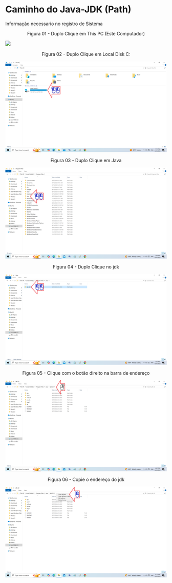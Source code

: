 # Caminho do Java-JDK (Path)

Informação necessario no registro de Sistema

<div align="center">
Figura 01 - Duplo Clique em This PC (Este Computador)
</div>

![](Imagens/Java-Win-Path-Img01.png)

<div align="center">
Figura 02 - Duplo Clique em Local Disk C:
</div>

![](Imagens/Java-Win-Path-Img02.png)

<div align="center">
Figura 03 - Duplo Clique em Java
</div>

![](Imagens/Java-Win-Path-Img03.png)

<div align="center">
Figura 04 - Duplo Clique no jdk
</div>

![](Imagens/Java-Win-Path-Img04.png)

<div align="center">
Figura 05 - Clique com o botão direito na barra de endereço
</div>

![](Imagens/Java-Win-Path-Img05.png)

<div align="center">
Figura 06 - Copie o endereço do jdk
</div>

![](Imagens/Java-Win-Path-Img06.png)
